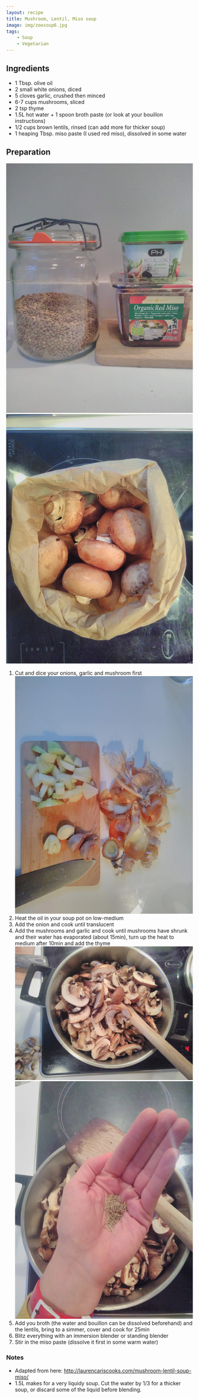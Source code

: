 ```yaml
---
layout: recipe
title: Mushroom, Lentil, Miso soup
image: img/zoesoup6.jpg
tags:
    - Soup
    - Vegetarian
---
```


## Ingredients

* 1 Tbsp. olive oil
* 2 small white onions, diced
* 5 cloves garlic, crushed then minced
* 6-7 cups mushrooms, sliced
* 2 tsp thyme
* 1.5L hot water + 1 spoon broth paste (or look at your bouillon instructions)
* 1/2 cups brown lentils, rinsed (can add more for thicker soup)
* 1 heaping Tbsp. miso paste (I used red miso), dissolved in some water


## Preparation

![image2](img/zoesoup5.jpg)
![image2](img/zoesoup2.jpg)
1. Cut and dice your onions, garlic and mushroom first
![image2](img/zoesoup1.jpg)
2. Heat the oil in your soup pot on low-medium
3. Add the onion and cook until translucent
4. Add the mushrooms and garlic and cook until mushrooms have shrunk and their water has evaporated (about 15min), turn up the heat to medium after 10min and add the thyme
![image2](img/zoesoup3.jpg)
![image2](img/zoesoup4.jpg)
5. Add you broth (the water and bouillon can be dissolved beforehand) and the lentils, bring to a simmer, cover and cook for 25min
6. Blitz everything with an immersion blender or standing blender
7. Stir in the miso paste (dissolve it first in some warm water)

### Notes

* Adapted from here: http://laurencariscooks.com/mushroom-lentil-soup-miso/
* 1.5L makes for a very liquidy soup. Cut the water by 1/3 for a thicker soup, or discard some of the liquid before blending.
